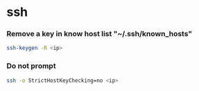 # ssh

### Remove a key in know host list "~/.ssh/known_hosts"

```bash
ssh-keygen -R <ip>
```

### Do not prompt

```bash
ssh -o StrictHostKeyChecking=no <ip>
```
